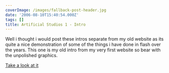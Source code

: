 ```yaml
---
coverImage: /images/fallback-post-header.jpg
date: '2006-08-10T15:40:54.000Z'
tags: []
title: Artificial Studios 1 - Intro
---
```


Well i thought i would post these intros separate from my old website as its quite a nice demonstration of some of the things i have done in flash over the years. This one is my old intro from my very first website so bear with the unpolished graphics.

[Take a look at it](https://www.mikecann.co.uk/ArtificialStudios1/ArtStu.html)
